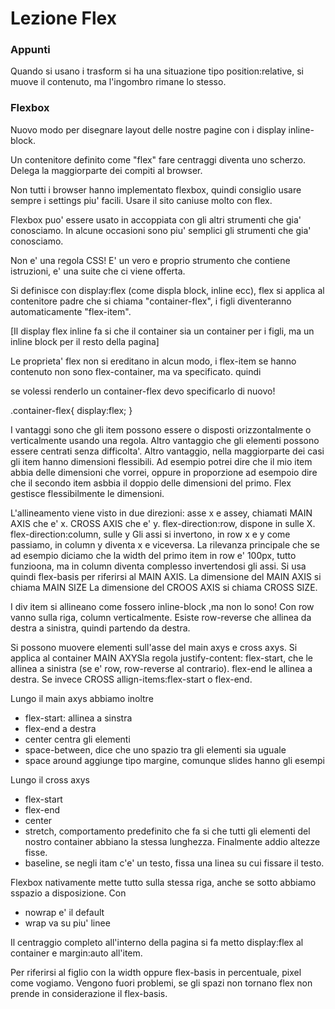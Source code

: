 # Lezione Flex

### Appunti

Quando si usano i trasform si ha una situazione tipo position:relative, si muove il contenuto, ma l'ingombro rimane lo stesso.

### Flexbox

Nuovo modo per disegnare layout delle nostre pagine con i display inline-block.

Un contenitore definito come "flex" fare centraggi diventa uno scherzo. Delega la maggiorparte dei compiti al browser.

Non tutti i browser hanno implementato flexbox, quindi consiglio usare sempre i settings piu' facili. Usare il sito caniuse molto con flex. 

Flexbox puo' essere usato in accoppiata con gli altri strumenti che gia' conosciamo. In alcune occasioni sono piu' semplici gli strumenti che gia' conosciamo.

Non e' una regola CSS! E' un vero e proprio strumento che contiene istruzioni, e' una suite che ci viene offerta.

Si definisce con display:flex (come displa block, inline ecc), flex si applica al contenitore padre che si chiama "container-flex", i figli diventeranno automaticamente "flex-item".

[Il display flex inline fa si che il container sia un container per i figli, ma un inline block per il resto della pagina]

Le proprieta' flex non si ereditano in alcun modo, i flex-item se hanno contenuto non sono flex-container, ma va specificato. quindi

<div class="container-flex">
	<div class="item"></div>
	<div class="item"></div> 
	<div class="item">
		<div class="item">
		<div class="item">
		<div class="item">
	</div> se volessi renderlo un container-flex devo specificarlo di nuovo!
</div>	 

.container-flex{
	display:flex;
}


I vantaggi sono che gli item possono essere o disposti orizzontalmente o verticalmente usando una regola.
Altro vantaggio che gli elementi possono essere centrati senza difficolta'.
Altro vantaggio, nella maggiorparte dei casi gli item hanno dimensioni flessibili. Ad esempio potrei dire che il mio item abbia delle dimensioni che vorrei, oppure in proporzione ad esempoio dire che il secondo item asbbia il doppio delle dimensioni del primo. Flex gestisce flessibilmente le dimensioni.

L'allineamento viene visto in due direzioni: asse x e assey, chiamati MAIN AXIS che e' x. CROSS AXIS che e' y.
flex-direction:row, dispone in sulle X.
flex-direction:column, sulle y
Gli assi si invertono, in row x e y come passiamo, in column y diventa x e viceversa.
La rilevanza principale che se ad esempio diciamo che la width del primo item in row e' 100px, tutto funzioona, ma in column diventa complesso invertendosi gli assi.
Si usa quindi flex-basis per riferirsi al MAIN AXIS.
La dimensione del MAIN AXIS si chiama MAIN SIZE
La dimensione del CROOS AXIS si chiama CROSS SIZE.

I div item si allineano come fossero inline-block ,ma non lo sono!
Con row vanno sulla riga, column verticalmente. 
Esiste row-reverse che allinea da destra a sinistra, quindi partendo da destra. 

Si possono muovere elementi sull'asse del main axys e cross axys.
Si applica al container MAIN AXYSla regola justify-content: flex-start, che le allinea a sinistra (se e' row, row-reverse al contrario).  flex-end le allinea a destra.
Se invece CROSS allign-items:flex-start o flex-end.

Lungo il main axys abbiamo inoltre
* flex-start: allinea a sinstra
* flex-end a destra
* center centra gli elementi
* space-between, dice che uno spazio tra gli elementi sia uguale
* space around aggiunge tipo margine, comunque slides hanno gli esempi


Lungo il cross axys
* flex-start
* flex-end
* center
* stretch, comportamento predefinito che fa si che tutti gli elementi del nostro container abbiano la stessa lunghezza. Finalmente addio altezze fisse.
* baseline, se negli itam c'e' un testo, fissa una linea su cui fissare il testo.

Flexbox nativamente mette tutto sulla stessa riga, anche se sotto abbiamo  sspazio a disposizione.
Con 
* nowrap e' il default
* wrap va su piu' linee

Il centraggio completo all'interno della pagina si fa metto display:flex al container e margin:auto all'item.

Per riferirsi al figlio con la width oppure flex-basis in percentuale, pixel come vogiamo. Vengono fuori problemi, se gli spazi non tornano flex non prende in considerazione il flex-basis. 